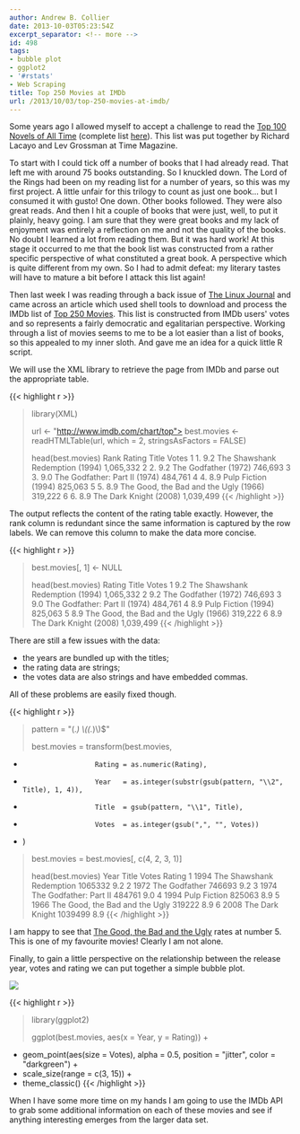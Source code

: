 ```yaml
---
author: Andrew B. Collier
date: 2013-10-03T05:23:54Z
excerpt_separator: <!-- more -->
id: 498
tags:
- bubble plot
- ggplot2
- '#rstats'
- Web Scraping
title: Top 250 Movies at IMDb
url: /2013/10/03/top-250-movies-at-imdb/
---
```


Some years ago I allowed myself to accept a challenge to read the [Top 100 Novels of All Time](http://entertainment.time.com/2005/10/16/all-time-100-novels/) (complete list [here](http://entertainment.time.com/2005/10/16/all-time-100-novels/slide/all/)). This list was put together by Richard Lacayo and Lev Grossman at Time Magazine.

To start with I could tick off a number of books that I had already read. That left me with around 75 books outstanding. So I knuckled down. The Lord of the Rings had been on my reading list for a number of years, so this was my first project. A little unfair for this trilogy to count as just one book... but I consumed it with gusto! One down. Other books followed. They were also great reads. And then I hit a couple of books that were just, well, to put it plainly, heavy going. I am sure that they were great books and my lack of enjoyment was entirely a reflection on me and not the quality of the books. No doubt I learned a lot from reading them. But it was hard work! At this stage it occurred to me that the book list was constructed from a rather specific perspective of what constituted a great book. A perspective which is quite different from my own. So I had to admit defeat: my literary tastes will have to mature a bit before I attack this list again!

Then last week I was reading through a back issue of [The Linux Journal](http://www.linuxjournal.com/) and came across an article which used shell tools to download and process the IMDb list of [Top 250 Movies](http://www.imdb.com/chart/top). This list is constructed from IMDb users' votes and so represents a fairly democratic and egalitarian perspective. Working through a list of movies seems to me to be a lot easier than a list of books, so this appealed to my inner sloth. And gave me an idea for a quick little R script.

We will use the XML library to retrieve the page from IMDb and parse out the appropriate table.

{{< highlight r >}}
> library(XML)
>
> url <- "http://www.imdb.com/chart/top">
> best.movies <- readHTMLTable(url, which = 2, stringsAsFactors = FALSE)
>
> head(best.movies)
  Rank Rating                                 Title     Votes
1   1.    9.2       The Shawshank Redemption (1994) 1,065,332
2   2.    9.2                  The Godfather (1972)   746,693
3   3.    9.0         The Godfather: Part II (1974)   484,761
4   4.    8.9                   Pulp Fiction (1994)   825,063
5   5.    8.9 The Good, the Bad and the Ugly (1966)   319,222
6   6.    8.9                The Dark Knight (2008) 1,039,499
{{< /highlight >}}

The output reflects the content of the rating table exactly. However, the rank column is redundant since the same information is captured by the row labels. We can remove this column to make the data more concise.

{{< highlight r >}}
> best.movies[, 1] <- NULL
>
> head(best.movies)
  Rating                                 Title     Votes
1    9.2       The Shawshank Redemption (1994) 1,065,332
2    9.2                  The Godfather (1972)   746,693
3    9.0         The Godfather: Part II (1974)   484,761
4    8.9                   Pulp Fiction (1994)   825,063
5    8.9 The Good, the Bad and the Ugly (1966)   319,222
6    8.9                The Dark Knight (2008) 1,039,499
{{< /highlight >}}

There are still a few issues with the data:

* the years are bundled up with the titles;
* the rating data are strings;
* the votes data are also strings and have embedded commas.

All of these problems are easily fixed though.

{{< highlight r >}}
> pattern = "(.*) \\((.*)\\)$"
>
> best.movies = transform(best.movies,
+                       Rating = as.numeric(Rating),
+                       Year   = as.integer(substr(gsub(pattern, "\\2", Title), 1, 4)),
+                       Title  = gsub(pattern, "\\1", Title),
+                       Votes  = as.integer(gsub(",", "", Votes))
+ )
>
> best.movies = best.movies[, c(4, 2, 3, 1)]
>
> head(best.movies)
  Year                          Title   Votes Rating
1 1994       The Shawshank Redemption 1065332    9.2
2 1972                  The Godfather  746693    9.2
3 1974         The Godfather: Part II  484761    9.0
4 1994                   Pulp Fiction  825063    8.9
5 1966 The Good, the Bad and the Ugly  319222    8.9
6 2008                The Dark Knight 1039499    8.9
{{< /highlight >}}

I am happy to see that [The Good, the Bad and the Ugly](http://www.imdb.com/title/tt0060196/) rates at number 5. This is one of my favourite movies! Clearly I am not alone.

Finally, to gain a little perspective on the relationship between the release year, votes and rating we can put together a simple bubble plot.

<img src="/img/2013/10/bubble-plot-movies.png">

{{< highlight r >}}
> library(ggplot2)
>
> ggplot(best.movies, aes(x = Year, y = Rating)) +
+   geom_point(aes(size = Votes), alpha = 0.5, position = "jitter", color = "darkgreen") +
+   scale_size(range = c(3, 15)) +
+   theme_classic()
{{< /highlight >}}

When I have some more time on my hands I am going to use the IMDb API to grab some additional information on each of these movies and see if anything interesting emerges from the larger data set.
